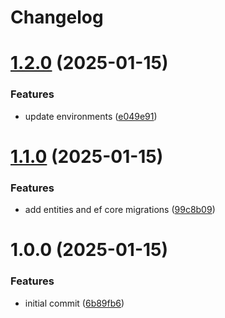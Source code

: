 # Changelog

# [1.2.0](https://github.com/MorveN11/Api.Accounts/compare/v1.1.0...v1.2.0) (2025-01-15)


### Features

* update environments ([e049e91](https://github.com/MorveN11/Api.Accounts/commit/e049e91a908c4abb223f72e368b91bf65f165da4))

# [1.1.0](https://github.com/MorveN11/Api.Accounts/compare/v1.0.0...v1.1.0) (2025-01-15)


### Features

* add entities and ef core migrations ([99c8b09](https://github.com/MorveN11/Api.Accounts/commit/99c8b0989b32ff386da9533005fb1e4f7eb6ef6a))

# 1.0.0 (2025-01-15)


### Features

* initial commit ([6b89fb6](https://github.com/MorveN11/Api.Accounts/commit/6b89fb6a971f069966d7a50bcd5ccf02db791496))
